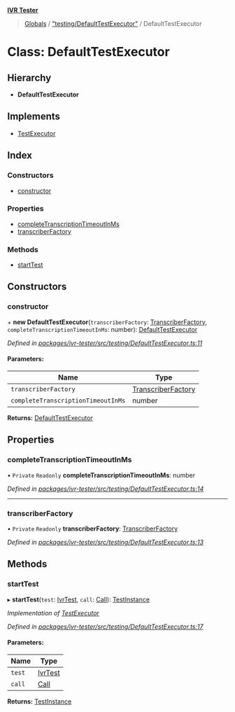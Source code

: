 **[IVR Tester](../README.md)**

> [Globals](../README.md) / ["testing/DefaultTestExecutor"](../modules/_testing_defaulttestexecutor_.md) / DefaultTestExecutor

# Class: DefaultTestExecutor

## Hierarchy

* **DefaultTestExecutor**

## Implements

* [TestExecutor](../interfaces/_testing_defaulttestexecutor_.testexecutor.md)

## Index

### Constructors

* [constructor](_testing_defaulttestexecutor_.defaulttestexecutor.md#constructor)

### Properties

* [completeTranscriptionTimeoutInMs](_testing_defaulttestexecutor_.defaulttestexecutor.md#completetranscriptiontimeoutinms)
* [transcriberFactory](_testing_defaulttestexecutor_.defaulttestexecutor.md#transcriberfactory)

### Methods

* [startTest](_testing_defaulttestexecutor_.defaulttestexecutor.md#starttest)

## Constructors

### constructor

\+ **new DefaultTestExecutor**(`transcriberFactory`: [TranscriberFactory](../modules/_call_transcription_plugin_transcriberfactory_.md#transcriberfactory), `completeTranscriptionTimeoutInMs`: number): [DefaultTestExecutor](_testing_defaulttestexecutor_.defaulttestexecutor.md)

*Defined in [packages/ivr-tester/src/testing/DefaultTestExecutor.ts:11](https://github.com/SketchingDev/ivr-tester/blob/e182b43/packages/ivr-tester/src/testing/DefaultTestExecutor.ts#L11)*

#### Parameters:

Name | Type |
------ | ------ |
`transcriberFactory` | [TranscriberFactory](../modules/_call_transcription_plugin_transcriberfactory_.md#transcriberfactory) |
`completeTranscriptionTimeoutInMs` | number |

**Returns:** [DefaultTestExecutor](_testing_defaulttestexecutor_.defaulttestexecutor.md)

## Properties

### completeTranscriptionTimeoutInMs

• `Private` `Readonly` **completeTranscriptionTimeoutInMs**: number

*Defined in [packages/ivr-tester/src/testing/DefaultTestExecutor.ts:14](https://github.com/SketchingDev/ivr-tester/blob/e182b43/packages/ivr-tester/src/testing/DefaultTestExecutor.ts#L14)*

___

### transcriberFactory

• `Private` `Readonly` **transcriberFactory**: [TranscriberFactory](../modules/_call_transcription_plugin_transcriberfactory_.md#transcriberfactory)

*Defined in [packages/ivr-tester/src/testing/DefaultTestExecutor.ts:13](https://github.com/SketchingDev/ivr-tester/blob/e182b43/packages/ivr-tester/src/testing/DefaultTestExecutor.ts#L13)*

## Methods

### startTest

▸ **startTest**(`test`: [IvrTest](../interfaces/_testing_test_ivrtest_.ivrtest.md), `call`: [Call](../interfaces/_call_call_.call.md)): [TestInstance](../interfaces/_testing_test_testinstanceclass_.testinstance.md)

*Implementation of [TestExecutor](../interfaces/_testing_defaulttestexecutor_.testexecutor.md)*

*Defined in [packages/ivr-tester/src/testing/DefaultTestExecutor.ts:17](https://github.com/SketchingDev/ivr-tester/blob/e182b43/packages/ivr-tester/src/testing/DefaultTestExecutor.ts#L17)*

#### Parameters:

Name | Type |
------ | ------ |
`test` | [IvrTest](../interfaces/_testing_test_ivrtest_.ivrtest.md) |
`call` | [Call](../interfaces/_call_call_.call.md) |

**Returns:** [TestInstance](../interfaces/_testing_test_testinstanceclass_.testinstance.md)
